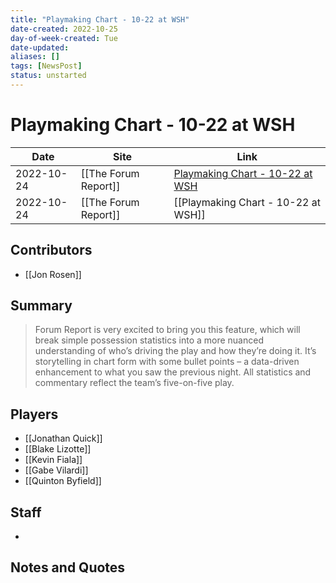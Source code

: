 ```yaml
---
title: "Playmaking Chart - 10-22 at WSH"
date-created: 2022-10-25
day-of-week-created: Tue
date-updated: 
aliases: []
tags: [NewsPost]
status: unstarted
---
```


# Playmaking Chart - 10-22 at WSH

| Date       | Site                 | Link                                                                                      |
| ---------- | -------------------- | ----------------------------------------------------------------------------------------- |
| 2022-10-24 | [[The Forum Report]] | [Playmaking Chart - 10-22 at WSH](https://theforumreport.com/playmaking-chart-10-22-wsh/) |
| 2022-10-24 | [[The Forum Report]] | [[Playmaking Chart - 10-22 at WSH]]                                                       |

## Contributors
- [[Jon Rosen]]


## Summary
> Forum Report is very excited to bring you this feature, which will break simple possession statistics into a more nuanced understanding of who’s driving the play and how they’re doing it. It’s storytelling in chart form with some bullet points – a data-driven enhancement to what you saw the previous night. All statistics and commentary reflect the team’s five-on-five play.


## Players
- [[Jonathan Quick]]
- [[Blake Lizotte]]
- [[Kevin Fiala]]
- [[Gabe Vilardi]]
- [[Quinton Byfield]]


## Staff
- 


## Notes and Quotes
> 

